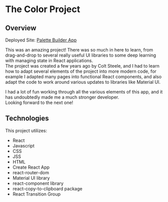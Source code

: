 # The Color Project

## Overview

Deployed Site: [Palette Builder App](https://cranky-murdock-697124.netlify.app/)

This was an amazing project! There was so much in here to learn, from drag-and-drop to several really useful UI libraries to some deep learning with managing state in React applications.  
The project was created a few years ago by Colt Steele, and I had to learn how to adapt several elements of the project into more modern code, for example I adapted many pages into functional React components, and also adapt the code to work around various updates to libraries like Material UI.

I had a lot of fun working through all the various elements of this app, and it has undoubtedly made me a much stronger developer.  
Looking forward to the next one!

## Technologies

This project utilizes:

- React
- Javascript
- CSS
- JSS
- HTML
- Create React App
- react-router-dom
- Material UI library
- react-component library
- react-copy-to-clipboard package
- React Transition Group
